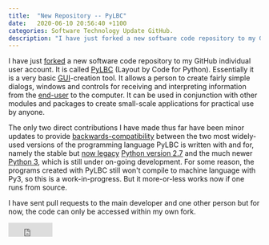 ```yaml
---
title:  "New Repository -- PyLBC"
date:   2020-06-10 20:56:40 +1100
categories: Software Technology Update GitHub.
description: "I have just forked a new software code repository to my GitHub individual user account.  It is called PyLBC (Layout by Code for Python).  Essentially it is a very basic..."
---
```


I have just [forked](https://help.github.com/en/github/getting-started-with-github/github-glossary#fork) a new software code repository to my GitHub individual user account.  It is called [PyLBC](https://github.com/njsch/pyLbc) (Layout by Code for Python).  Essentially it is a very basic [GUI](https://faculty.ist.psu.edu/jjansen/academic/pubs/chi.html)-creation tool.  It allows a person to create fairly simple dialogs, windows and controls for receiving and interpreting information from the [end-user](https://techterms.com/definition/enduser) to the computer.  It can be used in conjunction with other modules and packages to create small-scale applications for practical use by anyone.

The only two direct contributions I have made thus far have been minor updates to  provide [backwards-compatibility](https://www.w3.org/People/Bos/DesignGuide/compatibility.html) between the two most widely-used versions of the programming language PyLBC is written with and for, namely the stable but [now legacy](https://pythonclock.org/) [Python version 2.7](https://legacy.python.org/download/releases/2.7/) and the much newer [Python 3](https://www.python.org/downloads/release/python-375/), which is still under on-going development.  For some reason, the programs created with PyLBC still won't compile to machine language with Py3, so this is a work-in-progress.  But it more-or-less works now if one runs from source.

I have sent pull requests to the main developer and one other person but for now, the code can only be accessed within my own fork.

<iframe src="https://www.facebook.com/plugins/share_button.php?href=https%3A%2F%2Fnjsch.github.io%2Fsoftware%2Ftechnology%2Fupdate%2Fgithub2020%2F06%2F10%2Fnew-repo-pylbc.html%23gsc.tab%3D0&layout=button_count&size=large&width=88&height=28&appId" width="88" height="28" style="border:none;overflow:hidden" scrolling="no" frameborder="0" allowTransparency="true" allow="encrypted-media"></iframe>